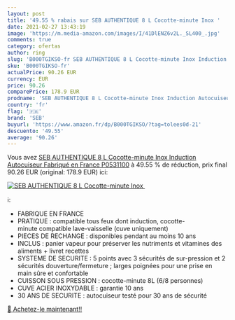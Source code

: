 ```yaml
---
layout: post
title: '49.55 % rabais sur SEB AUTHENTIQUE 8 L Cocotte-minute Inox '
date: 2021-02-27 13:43:19
image: 'https://m.media-amazon.com/images/I/41DlENZ6v2L._SL400_.jpg'
comments: true
category: ofertas
author: ring
slug: 'B000TGIKSO-fr SEB AUTHENTIQUE 8 L Cocotte-minute Inox Induction...'
sku: 'B000TGIKSO-fr'
actualPrice: 90.26 EUR
currency: EUR
price: 90.26
comparePrice: 178.9 EUR
prodname: 'SEB AUTHENTIQUE 8 L Cocotte-minute Inox Induction Autocuiseur Fabriqué en France P0531100'
country: 'fr'
flag: '🇫🇷'
brand: 'SEB'
buyurl: 'https://www.amazon.fr/dp/B000TGIKSO/?tag=tolees0d-21'
descuento: '49.55'
average: '90.26'
---
```


Vous avez [SEB AUTHENTIQUE 8 L Cocotte-minute Inox Induction Autocuiseur Fabriqué en France P0531100](https://www.amazon.fr/dp/B000TGIKSO/?tag=tolees0d-21)  à  49.55 % de réduction, prix final  90.26 EUR (original: 178.9 EUR) ici:

[![SEB AUTHENTIQUE 8 L Cocotte-minute Inox ](https://m.media-amazon.com/images/I/41DlENZ6v2L._SL400_.jpg)](https://www.amazon.fr/dp/B000TGIKSO/?tag=tolees0d-21)

ℹ️:

- FABRIQUE EN FRANCE
- PRATIQUE : compatible tous feux dont induction, cocotte-minute compatible lave-vaisselle (cuve uniquement)
- PIECES DE RECHANGE : disponibles pendant au moins 10 ans
- INCLUS : panier vapeur pour préserver les nutriments et vitamines des aliments + livret recettes
- SYSTEME DE SECURITE : 5 points avec 3 sécurités de sur-pression et 2 sécurités douverture/fermeture ; larges poignées pour une prise en main sûre et confortable
- CUISSON SOUS PRESSION : cocotte-minute 8L (6/8 personnes)
- CUVE ACIER INOXYDABLE : garantie 10 ans
- 30 ANS DE SECURITE : autocuiseur testé pour 30 ans de sécurité

[🛒 Achetez-le maintenant!!](https://www.amazon.fr/dp/B000TGIKSO/?tag=tolees0d-21)
